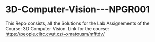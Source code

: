 # 3D-Computer-Vision---NPGR001

This Repo consists, all the Solutions for the Lab Assignements of the Course: 3D Computer Vision.
Link for the course: https://people.ciirc.cvut.cz/~xmatousm/mfftdv/
